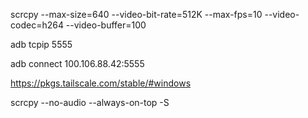 scrcpy --max-size=640 --video-bit-rate=512K --max-fps=10 --video-codec=h264 --video-buffer=100

adb tcpip 5555

adb connect 100.106.88.42:5555

https://pkgs.tailscale.com/stable/#windows


scrcpy --no-audio --always-on-top -S
